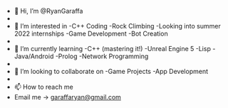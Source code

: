 - 👋 Hi, I’m @RyanGaraffa
-
- 👀 I’m interested in 
-C++ Coding
-Rock Climbing
-Looking into summer 2022 internships
-Game Development
-Bot Creation
-
- 🌱 I’m currently learning
-C++ (mastering it!)
-Unreal Engine 5
-Lisp
-Java/Android
-Prolog
-Network Programming
-
- 💞️ I’m looking to collaborate on 
-Game Projects
-App Development
-
- 📫 How to reach me 
- Email me -> garaffaryan@gmail.com

<!---
RyanGaraffa/RyanGaraffa is a ✨ special ✨ repository because its `README.md` (this file) appears on your GitHub profile.
You can click the Preview link to take a look at your changes.
--->

